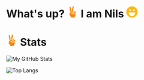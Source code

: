 # What's up? <img src="https://github.com/nilsertle/nilsertle/blob/main/src/peace(2).png" width="30px"> I am Nils <img src="https://github.com/nilsertle/nilsertle/blob/main/src/joyful.png" width="30px">

# <img src="https://github.com/nilsertle/nilsertle/blob/main/src/peace(2).png" width="30px"> Stats

![My GitHub Stats](https://github-readme-stats.vercel.app/api?username=nilsertle&theme=github_dark&show_icons=true)

![Top Langs](https://github-readme-stats.vercel.app/api/top-langs/?username=nilsertle&hide=javascript,html)
